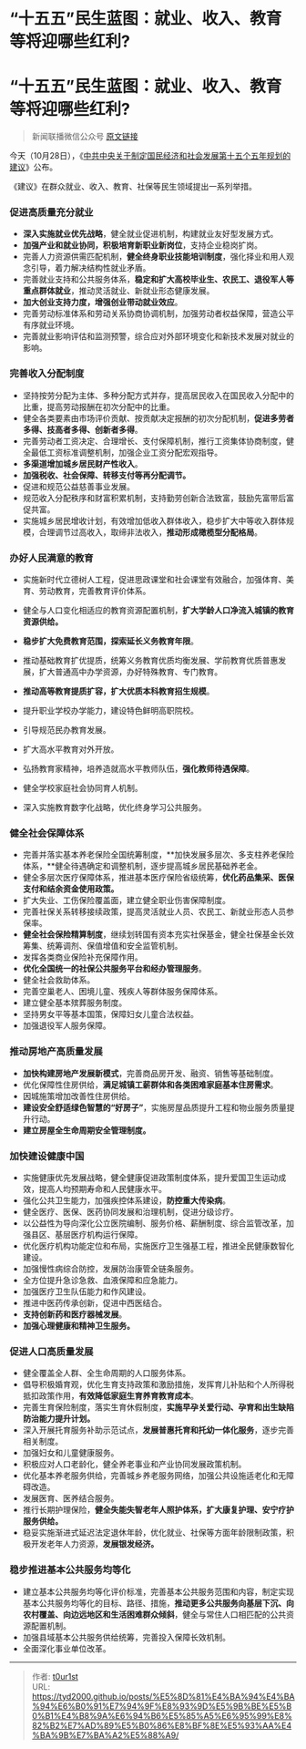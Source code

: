 # “十五五”民生蓝图：就业、收入、教育等将迎哪些红利?


# “十五五”民生蓝图：就业、收入、教育等将迎哪些红利?

> 新闻联播微信公众号 [原文链接](https://mp.weixin.qq.com/s/ljoiBOe5BWs_edDlFtHezg)

今天（10月28日），《[中共中央关于制定国民经济和社会发展第十五个五年规划的建议](/posts/十五五规划建议全文发布/)》公布。

《建议》在群众就业、收入、教育、社保等民生领域提出一系列举措。

### 促进高质量充分就业

- **深入实施就业优先战略**，健全就业促进机制，构建就业友好型发展方式。
- **加强产业和就业协同，积极培育新职业新岗位**，支持企业稳岗扩岗。
- 完善人力资源供需匹配机制，**健全终身职业技能培训制度**，强化择业和用人观念引导，着力解决结构性就业矛盾。
- 完善就业支持和公共服务体系，**稳定和扩大高校毕业生、农民工、退役军人等重点群体就业**，推动灵活就业、新就业形态健康发展。
- **加大创业支持力度，增强创业带动就业效应**。
- 完善劳动标准体系和劳动关系协商协调机制，加强劳动者权益保障，营造公平有序就业环境。
- 完善就业影响评估和监测预警，综合应对外部环境变化和新技术发展对就业的影响。

### 完善收入分配制度

- 坚持按劳分配为主体、多种分配方式并存，提高居民收入在国民收入分配中的比重，提高劳动报酬在初次分配中的比重。
- 健全各类要素由市场评价贡献、按贡献决定报酬的初次分配机制，**促进多劳者多得、技高者多得、创新者多得**。
- 完善劳动者工资决定、合理增长、支付保障机制，推行工资集体协商制度，健全最低工资标准调整机制，加强企业工资分配宏观指导。
- **多渠道增加城乡居民财产性收入**。
- **加强税收、社会保障、转移支付等再分配调节。**
- 促进和规范公益慈善事业发展。
- 规范收入分配秩序和财富积累机制，支持勤劳创新合法致富，鼓励先富带后富促共富。
- 实施城乡居民增收计划，有效增加低收入群体收入，稳步扩大中等收入群体规模，合理调节过高收入，取缔非法收入，**推动形成橄榄型分配格局**。

### 办好人民满意的教育

- 实施新时代立德树人工程，促进思政课堂和社会课堂有效融合，加强体育、美育、劳动教育，完善教育评价体系。
- 健全与人口变化相适应的教育资源配置机制，**扩大学龄人口净流入城镇的教育资源供给。**
- **稳步扩大免费教育范围，探索延长义务教育年限**。

- 推动基础教育扩优提质，统筹义务教育优质均衡发展、学前教育优质普惠发展，扩大普通高中办学资源，办好特殊教育、专门教育。

- **推动高等教育提质扩容，扩大优质本科教育招生规模**。
- 提升职业学校办学能力，建设特色鲜明高职院校。
- 引导规范民办教育发展。
- 扩大高水平教育对外开放。
- 弘扬教育家精神，培养造就高水平教师队伍，**强化教师待遇保障**。
- 健全学校家庭社会协同育人机制。
- 深入实施教育数字化战略，优化终身学习公共服务。

### 健全社会保障体系

- 完善并落实基本养老保险全国统筹制度，**加快发展多层次、多支柱养老保险体系，**健全待遇确定和调整机制，逐步提高城乡居民基础养老金。
- 健全多层次医疗保障体系，推进基本医疗保险省级统筹，**优化药品集采、医保支付和结余资金使用政策。**
- 扩大失业、工伤保险覆盖面，建立健全职业伤害保障制度。
- 完善社保关系转移接续政策，提高灵活就业人员、农民工、新就业形态人员参保率。
- **健全社会保险精算制度**，继续划转国有资本充实社保基金，健全社保基金长效筹集、统筹调剂、保值增值和安全监管机制。
- 发挥各类商业保险补充保障作用。
- **优化全国统一的社保公共服务平台和经办管理服务**。
- 健全社会救助体系。
- 完善空巢老人、困境儿童、残疾人等群体服务保障体系。
- 建立健全基本殡葬服务制度。
- 坚持男女平等基本国策，保障妇女儿童合法权益。
- 加强退役军人服务保障。

### 推动房地产高质量发展

- **加快构建房地产发展新模式**，完善商品房开发、融资、销售等基础制度。
- 优化保障性住房供给，**满足城镇工薪群体和各类困难家庭基本住房需求**。
- 因城施策增加改善性住房供给。
- **建设安全舒适绿色智慧的“好房子”**，实施房屋品质提升工程和物业服务质量提升行动。
- **建立房屋全生命周期安全管理制度。**

### 加快建设健康中国

- 实施健康优先发展战略，健全健康促进政策制度体系，提升爱国卫生运动成效，提高人均预期寿命和人民健康水平。
- 强化公共卫生能力，加强疾控体系建设，**防控重大传染病**。
- 健全医疗、医保、医药协同发展和治理机制，促进分级诊疗。
- 以公益性为导向深化公立医院编制、服务价格、薪酬制度、综合监管改革，加强县区、基层医疗机构运行保障。
- 优化医疗机构功能定位和布局，实施医疗卫生强基工程，推进全民健康数智化建设。
- 加强慢性病综合防控，发展防治康管全链条服务。
- 全方位提升急诊急救、血液保障和应急能力。
- 加强医疗卫生队伍能力和作风建设。
- 推进中医药传承创新，促进中西医结合。
- **支持创新药和医疗器械发展**。
- **加强心理健康和精神卫生服务。**

### 促进人口高质量发展

- 健全覆盖全人群、全生命周期的人口服务体系。
- 倡导积极婚育观，优化生育支持政策和激励措施，发挥育儿补贴和个人所得税抵扣政策作用，**有效降低家庭生育养育教育成本**。
- 完善生育保险制度，落实生育休假制度，**实施早孕关爱行动、孕育和出生缺陷防治能力提升计划。**
- 深入开展托育服务补助示范试点，**发展普惠托育和托幼一体化服务**，逐步完善相关制度。
- 加强妇女和儿童健康服务。
- 积极应对人口老龄化，健全养老事业和产业协同发展政策机制。
- 优化基本养老服务供给，完善城乡养老服务网络，加强公共设施适老化和无障碍改造。
- 发展医育、医养结合服务。
- 推行长期护理保险，**健全失能失智老年人照护体系，扩大康复护理、安宁疗护服务供给。**
- 稳妥实施渐进式延迟法定退休年龄，优化就业、社保等方面年龄限制政策，积极开发老年人力资源，**发展银发经济。**

### 稳步推进基本公共服务均等化

- 建立基本公共服务均等化评价标准，完善基本公共服务范围和内容，制定实现基本公共服务均等化的目标、路径、措施，**推动更多公共服务向基层下沉、向农村覆盖、向边远地区和生活困难群众倾斜**，健全与常住人口相匹配的公共资源配置机制。
- 加强县域基本公共服务供给统筹，完善投入保障长效机制。
- 全面深化事业单位改革。

---

> 作者: [t0ur1st](https://github.com/tyd2000)  
> URL: https://tyd2000.github.io/posts/%E5%8D%81%E4%BA%94%E4%BA%94%E6%B0%91%E7%94%9F%E8%93%9D%E5%9B%BE%E5%B0%B1%E4%B8%9A%E6%94%B6%E5%85%A5%E6%95%99%E8%82%B2%E7%AD%89%E5%B0%86%E8%BF%8E%E5%93%AA%E4%BA%9B%E7%BA%A2%E5%88%A9/  

